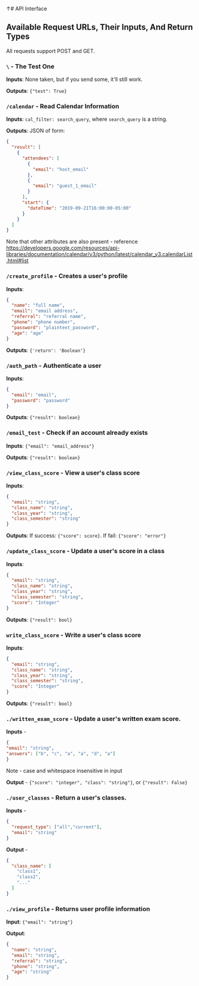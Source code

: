 ↑# API Interface

## Available Request URLs, Their Inputs, And Return Types

All requests support POST and GET.

### `\` - The Test One

**Inputs**: None taken, but if you send some, it'll still work.

**Outputs**: `{"test": True}`

### `/calendar` - Read Calendar Information

**Inputs**: `cal_filter: search_query`, where `search_query` is a string.

**Outputs**: JSON of form:

```JSON
{
  "result": [
    {
      "attendees": [
        {
          "email": "host_email"
        },
        {
          "email": "guest_1_email"
        }
      ],
      "start": {
        "dateTime": "2019-09-21T16:00:00-05:00"
      }
    }
  ]
}
```

Note that other attributes are also present - reference https://developers.google.com/resources/api-libraries/documentation/calendar/v3/python/latest/calendar_v3.calendarList.html#list

### `/create_profile` - Creates a user's profile

**Inputs**:

```JSON
{
  "name": "full name",
  "email": "email address",
  "referral": "referral name",
  "phone": "phone number",
  "password": "plaintext_password",
  "age": "age"
}
```
**Outputs**: `{'return': 'Boolean'}`


### `/auth_path` - Authenticate a user

**Inputs**:
```JSON
{
  "email": "email",
  "password": "password"
}
```
**Outputs**: `{"result": boolean}`

### `/email_test` - Check if an account already exists

**Inputs**: `{"email": "email_address"}`

**Outputs**: `{"result": boolean}`

### `/view_class_score` - View a user's class score

**Inputs**:

```JSON
{
  "email": "string",
  "class_name": "string",
  "class_year": "string",
  "class_semester": "string"
}
```

**Outputs**:
If success: `{"score": score}`. If fail: `{"score": "error"}`

### `/update_class_score` - Update a user's score in a class

**Inputs**:
```JSON
{
  "email": "string",
  "class_name": "string",
  "class_year": "string",
  "class_semester": "string",
  "score": "Integer"
}
```

**Outputs**:
  `{"result": bool}`

### `write_class_score` - Write a user's class score

**Inputs**:
```JSON
{
  "email": "string",
  "class_name": "string",
  "class_year": "string",
  "class_semester": "string",
  "score": "Integer"
}
```

**Outputs**:
  `{"result": bool}`

### `./written_exam_score` - Update a user's written exam score.

**Inputs** -
```json
{
"email": "string",
"answers": ["b", "c", "a", "a", "d", "a"]
}
```
Note - case and whitespace insensitive in input

**Output** - `{"score": "integer", "class": "string"}`, or `{"result": False}`

### `./user_classes` - Return a user's classes.

**Inputs** -
```json
{
  "request_type": ["all","current"],
  "email": "string"
}
```

**Output** -

```json
{
  "class_name": [
    "class1",
    "class2",
    "..."
  ]
}
```

### `./view_profile` - Returns user profile information

**Input**: `{"email": "string"}`

**Output**:
```JSON
{
  "name": "string",
  "email": "string",
  "referral": "string",
  "phone": "string",
  "age": "string"
}
```
